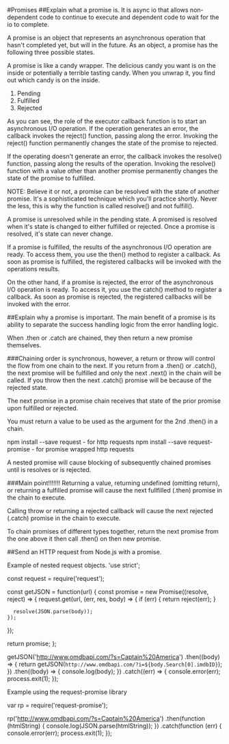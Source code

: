 #Promises
##Explain what a promise is.
It is async io that allows non-dependent code to continue to execute and dependent code to wait for the io to complete.

A promise is an object that represents an asynchronous operation that hasn't completed yet, but will in the future. As an object, a promise has the following three possible states.

A promise is like a candy wrapper. The delicious candy you want is on the inside or potentially a terrible tasting candy. When you unwrap it, you find out which candy is on the inside.

1. Pending
2. Fulfilled
3. Rejected

As you can see, the role of the executor callback function is to start an asynchronous I/O operation. If the operation generates an error, the callback invokes the reject() function, passing along the error. Invoking the reject() function permanently changes the state of the promise to rejected.

If the operating doesn't generate an error, the callback invokes the resolve() function, passing along the results of the operation. Invoking the resolve() function with a value other than another promise permanently changes the state of the promise to fulfilled.

NOTE: Believe it or not, a promise can be resolved with the state of another promise. It's a sophisticated technique which you'll practice shortly. Never the less, this is why the function is called resolve() and not fulfill().

A promise is unresolved while in the pending state. A promised is resolved when it's state is changed to either fulfilled or rejected. Once a promise is resolved, it's state can never change.

If a promise is fulfilled, the results of the asynchronous I/O operation are ready. To access them, you use the then() method to register a callback. As soon as promise is fulfilled, the registered callbacks will be invoked with the operations results.

On the other hand, if a promise is rejected, the error of the asynchronous I/O operation is ready. To access it, you use the catch() method to register a callback. As soon as promise is rejected, the registered callbacks will be invoked with the error.



##Explain why a promise is important.
The main benefit of a promise is its ability to separate the success handling logic from the error handling logic.

When .then or .catch are chained, they then return a new promise themselves.

###Chaining order is synchronous, however, a return or throw will control the flow from one chain to the next. If you return from a .then() or .catch(), the next promise will be fulfilled and only the next .next() in the chain will be called. If you throw then the next .catch() promise will be because of the rejected state.

The next promise in a promise chain receives that state of the prior promise upon fulfilled or rejected.

You must return a value to be used as the argument for the 2nd .then() in a chain.

npm install --save request - for http requests
npm install --save request-promise - for promise wrapped http requests

A nested promise will cause blocking of subsequently chained promises until is resolves or is rejected.

###Main point!!!!!!!
Returning a value, returning undefined (omitting return), or returning a fulfilled promise will cause the next fullfilled (.then) promise in the chain to execute.

Calling throw or returning a rejected callback will cause the next rejected (.catch) promise in the chain to execute.

To chain promises of different types together, return the next promise from the one above it then call .then() on then new promise.

##Send an HTTP request from Node.js with a promise.

Example of nested request objects.
'use strict';

const request = require('request');

const getJSON = function(url) {
  const promise = new Promise((resolve, reject) => {
    request.get(url, (err, res, body) => {
      if (err) {
        return reject(err);
      }

      resolve(JSON.parse(body));
    });
  });

  return promise;
};

getJSON('http://www.omdbapi.com/?s=Captain%20America')
  .then((body) => {
    return getJSON(`http://www.omdbapi.com/?i=${body.Search[0].imdbID}`);
  })
  .then((body) => {
    console.log(body);
  })
  .catch((err) => {
    console.error(err);
    process.exit(1);
  });


Example using the request-promise library

var rp = require('request-promise');

rp('http://www.omdbapi.com/?s=Captain%20America')
    .then(function (htmlString) {
        console.log(JSON.parse(htmlString));
    })
    .catch(function (err) {
        console.error(err);
        process.exit(1);
    });
